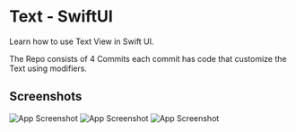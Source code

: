 
# Text - SwiftUI
Learn how to use Text View in Swift UI.

The Repo consists of 4 Commits each commit has code that customize the Text using modifiers.
## Screenshots

![App Screenshot](https://i.ibb.co/8XrhrLb/Screen-Shot-2023-02-16-at-10-27-47-AM.png)
![App Screenshot](https://i.ibb.co/k27xsf5/Screen-Shot-2023-02-16-at-10-31-29-AM.png)
![App Screenshot](https://i.ibb.co/8sDhtMS/Screen-Shot-2023-02-15-at-11-39-29-AM.png)



